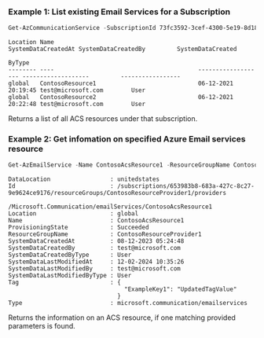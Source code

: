 ### Example 1: List existing Email Services for a Subscription
```powershell
Get-AzCommunicationService -SubscriptionId 73fc3592-3cef-4300-5e19-8d18b65ce0e8
```

```output
Location Name                                         SystemDataCreatedAt SystemDataCreatedBy         SystemDataCreated
                                                                                                      ByType
-------- ----                                         ------------------- -------------------         -----------------
global   ContosoResource1                             06-12-2021 20:19:45 test@microsoft.com        User
global   ContosoResource2                             06-12-2021 20:22:48 test@microsoft.com        User
```

Returns a list of all ACS resources under that subscription.

### Example 2: Get infomation on specified Azure Email services resource
```powershell
Get-AzEmailService -Name ContosoAcsResource1 -ResourceGroupName ContosoResourceProvider1
```

```output
DataLocation                 : unitedstates
Id                           : /subscriptions/653983b8-683a-427c-8c27-9e9624ce9176/resourceGroups/ContosoResourceProvider1/providers
                               /Microsoft.Communication/emailServices/ContosoAcsResource1
Location                     : global
Name                         : ContosoAcsResource1
ProvisioningState            : Succeeded
ResourceGroupName            : ContosoResourceProvider1
SystemDataCreatedAt          : 08-12-2023 05:24:48
SystemDataCreatedBy          : test@microsoft.com
SystemDataCreatedByType      : User
SystemDataLastModifiedAt     : 12-02-2024 10:35:26
SystemDataLastModifiedBy     : test@microsoft.com
SystemDataLastModifiedByType : User
Tag                          : {
                                 "ExampleKey1": "UpdatedTagValue"
                               }
Type                         : microsoft.communication/emailservices
```

Returns the information on an ACS resource, if one matching provided parameters is found.

